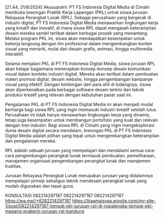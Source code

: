 [21.44, 21/8/2024] Akuuuputrii: PT FS Indonesia Digital Media di Cimahi membuka lowongan Praktik Kerja Lapangan (PKL) untuk siswa jurusan Rekayasa Perangkat Lunak (RPL). Sebagai perusahaan yang bergerak di industri digital, PT FS Indonesia Digital Media menawarkan lingkungan kerja yang kreatif dan inovatif, di mana siswa RPL dapat mengasah keterampilan desain mereka sambil terlibat dalam berbagai proyek yang menantang. Melalui program PKL ini, siswa akan mendapatkan kesempatan untuk bekerja langsung dengan tim profesional dalam mengembangkan konten visual yang menarik, mulai dari desain grafis, animasi, hingga multimedia interaktif.

Selama menjalani PKL di PT FS Indonesia Digital Media, siswa jurusan RPL akan belajar bagaimana menerapkan konsep-konsep desain komunikasi visual dalam konteks industri digital. Mereka akan terlibat dalam pembuatan materi promosi digital, desain website, hingga pengembangan kampanye visual yang efektif. Dengan bimbingan dari para ahli di bidangnya, siswa akan diperkenalkan pada berbagai software desain terkini dan teknik produksi kreatif yang relevan dengan kebutuhan pasar saat ini.

Pengalaman PKL di PT FS Indonesia Digital Media ini akan menjadi modal berharga bagi siswa RPL yang ingin memasuki industri kreatif setelah lulus. Perusahaan ini tidak hanya menawarkan lingkungan kerja yang dinamis, tetapi juga kesempatan untuk membangun portofolio yang kuat dan relevan dengan tren industri. Bagi siswa RPL di Cimahi yang ingin mengeksplorasi dunia desain digital secara mendalam, lowongan PKL di PT FS Indonesia Digital Media adalah pilihan yang tepat untuk mengembangkan keterampilan dan pengalaman mereka.

RPL adalah sebuah jurusan yang mempelajari dan mendalami semua cara-cara pengembangan perangkat lunak termasuk pembuatan, pemeliharaan, manajemen organisasi pengembangan perangkat lunak dan manajemen kualitas.

Jurusan Rekayasa Perangkat Lunak merupakan jurusan yang didalamnya mempelajari prinsip sekaligus teknik mendesain perangkat lunak yang mudah digunakan dan tepat guna.

KONSULTASI
082214297187
082214297187
082214297187
https://wa.me//+6282214297187
https://litaamaisyaa.wixsite.com/my-site-1/post/082214297187-tempat-pkl-jurusan-rpl-di-majalengka-tempat-pkl-magang-prakerin-jurusan-rpl-bandung
